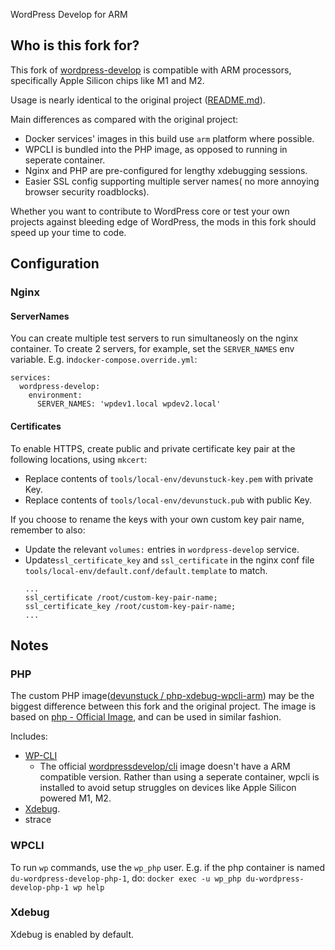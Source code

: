  WordPress Develop for ARM

## Who is this fork for?

This fork of [wordpress-develop](https://github.com/WordPress/wordpress-develop) is compatible with ARM processors, specifically Apple Silicon chips like M1 and M2.

Usage is nearly identical to the original project ([README.md](https://github.com/WordPress/wordpress-develop/blob/trunk/README.md)). 

Main differences as compared with the original project:
- Docker services' images in this build use `arm` platform where possible. 
- WPCLI is bundled into the PHP image, as opposed to running in seperate container.
- Nginx and PHP are pre-configured for lengthy xdebugging sessions.
- Easier SSL config supporting multiple server names( no more annoying browser security roadblocks).

Whether you want to contribute to WordPress core or test your own projects against bleeding edge of WordPress, the mods in this fork should speed up your time to code.

## Configuration

### Nginx

#### ServerNames 
You can create multiple test servers to run simultaneosly on the nginx container.
To create 2 servers, for example, set the `SERVER_NAMES` env variable.
E.g. in`docker-compose.override.yml`:
```
services:
  wordpress-develop:
    environment:
      SERVER_NAMES: 'wpdev1.local wpdev2.local'
```

#### Certificates
To enable HTTPS, create public and private certificate key pair at the following locations, using `mkcert`:  
- Replace contents of `tools/local-env/devunstuck-key.pem` with private Key.
- Replace contents of `tools/local-env/devunstuck.pub` with public Key.

If you choose to rename the keys with your own custom key pair name, remember to also:
- Update the relevant `volumes:` entries in `wordpress-develop` service.
- Update`ssl_certificate_key` and `ssl_certificate` in the nginx conf file `tools/local-env/default.conf/default.template` to match.
    ```
    ...
    ssl_certificate /root/custom-key-pair-name;
    ssl_certificate_key /root/custom-key-pair-name;
    ...
    ```


## Notes

### PHP

The custom PHP image([devunstuck / php-xdebug-wpcli-arm](https://hub.docker.com/repository/docker/devunstuck/php-xdebug-wpcli-arm)) may be the biggest difference between this fork and the original project. 
The image is based on [php - Official Image](https://hub.docker.com/_/php), and can be used in similar fashion.

Includes:
- [WP-CLI](https://wp-cli.org/) 
    - The official [wordpressdevelop/cli](https://registry.hub.docker.com/r/wordpressdevelop/cli#!) image doesn't have a ARM compatible version.
    Rather than using a seperate container, wpcli is installed to avoid setup struggles on devices like Apple Silicon powered M1, M2.
- [Xdebug](https://xdebug.org/).
- strace

### WPCLI
To run `wp` commands, use the `wp_php` user.
E.g. if the php container is named `du-wordpress-develop-php-1`, do:
`docker exec -u wp_php du-wordpress-develop-php-1 wp help`

### Xdebug
Xdebug is enabled by default.